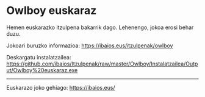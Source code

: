 Owlboy euskaraz
===============

Hemen euskarazko itzulpena bakarrik dago. Lehenengo, jokoa erosi behar duzu.

Jokoari buruzko informazioa: https://ibaios.eus/itzulpenak/owlboy

Deskargatu instalatzailea: https://github.com/ibaios/Itzulpenak/raw/master/Owlboy/Instalatzailea/Output/Owlboy%20euskaraz.exe

---

Euskarazo joko gehiago: https://ibaios.eus/
